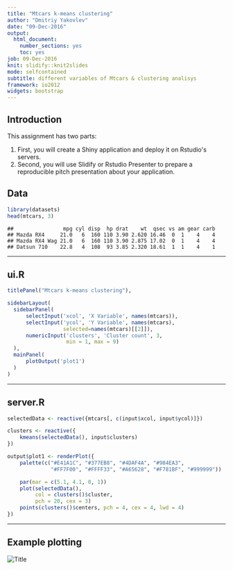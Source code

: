 ```yaml
---
title: "Mtcars k-means clustering"
author: "Dmitriy Yakovlev"
date: "09-Dec-2016"
output:
  html_document:
    number_sections: yes
    toc: yes
job: 09-Dec-2016
knit: slidify::knit2slides
mode: selfcontained
subtitle: different variables of Mtcars & clustering analisys
framework: io2012
widgets: bootstrap
---
```




## Introduction

This assignment has two parts:

1. First, you will create a Shiny application and deploy it on Rstudio's servers.
2. Second, you will use Slidify or Rstudio Presenter to prepare a reproducible pitch presentation about your application.

## Data


```r
library(datasets)
head(mtcars, 3)
```

```
##                mpg cyl disp  hp drat    wt  qsec vs am gear carb
## Mazda RX4     21.0   6  160 110 3.90 2.620 16.46  0  1    4    4
## Mazda RX4 Wag 21.0   6  160 110 3.90 2.875 17.02  0  1    4    4
## Datsun 710    22.8   4  108  93 3.85 2.320 18.61  1  1    4    1
```

---

## ui.R


```r
titlePanel("Mtcars k-means clustering"),

sidebarLayout(
  sidebarPanel(
      selectInput('xcol', 'X Variable', names(mtcars)),
      selectInput('ycol', 'Y Variable', names(mtcars),
                  selected=names(mtcars)[[2]]),
      numericInput('clusters', 'Cluster count', 3,
                   min = 1, max = 9)
  ),
  mainPanel(
      plotOutput('plot1')
  )
)
```

---

## server.R


```r
selectedData <- reactive({mtcars[, c(input$xcol, input$ycol)]})

clusters <- reactive({
    kmeans(selectedData(), input$clusters)
})

output$plot1 <- renderPlot({
    palette(c("#E41A1C", "#377EB8", "#4DAF4A", "#984EA3",
              "#FF7F00", "#FFFF33", "#A65628", "#F781BF", "#999999"))

    par(mar = c(5.1, 4.1, 0, 1))
    plot(selectedData(),
         col = clusters()$cluster,
         pch = 20, cex = 3)
    points(clusters()$centers, pch = 4, cex = 4, lwd = 4)
})
```

---

## Example plotting

![Title](https://github.com/DmiProps/ReproduciblePitchPresentation/blob/master/img1.png?raw=true)

